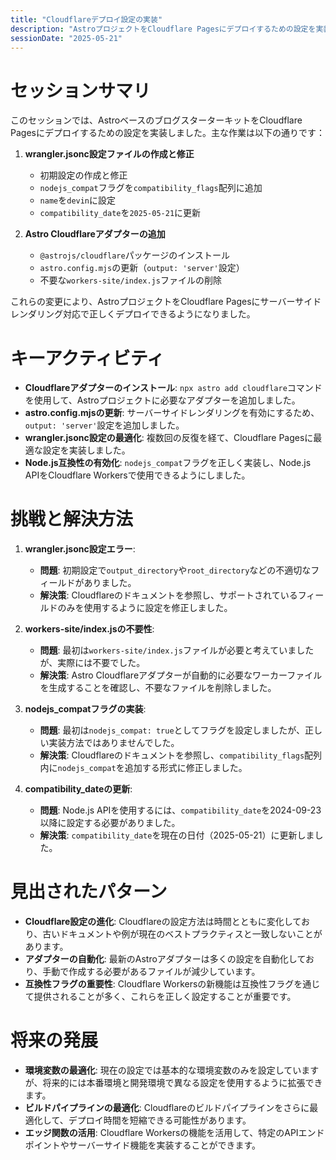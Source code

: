 ```yaml
---
title: "Cloudflareデプロイ設定の実装"
description: "AstroプロジェクトをCloudflare Pagesにデプロイするための設定を実装"
sessionDate: "2025-05-21"
---
```


# セッションサマリ

このセッションでは、AstroベースのブログスターターキットをCloudflare Pagesにデプロイするための設定を実装しました。主な作業は以下の通りです：

1. **wrangler.jsonc設定ファイルの作成と修正**
   - 初期設定の作成と修正
   - `nodejs_compat`フラグを`compatibility_flags`配列に追加
   - `name`を`devin`に設定
   - `compatibility_date`を`2025-05-21`に更新

2. **Astro Cloudflareアダプターの追加**
   - `@astrojs/cloudflare`パッケージのインストール
   - `astro.config.mjs`の更新（`output: 'server'`設定）
   - 不要な`workers-site/index.js`ファイルの削除

これらの変更により、AstroプロジェクトをCloudflare Pagesにサーバーサイドレンダリング対応で正しくデプロイできるようになりました。

# キーアクティビティ

- **Cloudflareアダプターのインストール**: `npx astro add cloudflare`コマンドを使用して、Astroプロジェクトに必要なアダプターを追加しました。
- **astro.config.mjsの更新**: サーバーサイドレンダリングを有効にするため、`output: 'server'`設定を追加しました。
- **wrangler.jsonc設定の最適化**: 複数回の反復を経て、Cloudflare Pagesに最適な設定を実装しました。
- **Node.js互換性の有効化**: `nodejs_compat`フラグを正しく実装し、Node.js APIをCloudflare Workersで使用できるようにしました。

# 挑戦と解決方法

1. **wrangler.jsonc設定エラー**:
   - **問題**: 初期設定で`output_directory`や`root_directory`などの不適切なフィールドがありました。
   - **解決策**: Cloudflareのドキュメントを参照し、サポートされているフィールドのみを使用するように設定を修正しました。

2. **workers-site/index.jsの不要性**:
   - **問題**: 最初は`workers-site/index.js`ファイルが必要と考えていましたが、実際には不要でした。
   - **解決策**: Astro Cloudflareアダプターが自動的に必要なワーカーファイルを生成することを確認し、不要なファイルを削除しました。

3. **nodejs_compatフラグの実装**:
   - **問題**: 最初は`nodejs_compat: true`としてフラグを設定しましたが、正しい実装方法ではありませんでした。
   - **解決策**: Cloudflareのドキュメントを参照し、`compatibility_flags`配列内に`nodejs_compat`を追加する形式に修正しました。

4. **compatibility_dateの更新**:
   - **問題**: Node.js APIを使用するには、`compatibility_date`を2024-09-23以降に設定する必要がありました。
   - **解決策**: `compatibility_date`を現在の日付（2025-05-21）に更新しました。

# 見出されたパターン

- **Cloudflare設定の進化**: Cloudflareの設定方法は時間とともに変化しており、古いドキュメントや例が現在のベストプラクティスと一致しないことがあります。
- **アダプターの自動化**: 最新のAstroアダプターは多くの設定を自動化しており、手動で作成する必要があるファイルが減少しています。
- **互換性フラグの重要性**: Cloudflare Workersの新機能は互換性フラグを通じて提供されることが多く、これらを正しく設定することが重要です。

# 将来の発展

- **環境変数の最適化**: 現在の設定では基本的な環境変数のみを設定していますが、将来的には本番環境と開発環境で異なる設定を使用するように拡張できます。
- **ビルドパイプラインの最適化**: Cloudflareのビルドパイプラインをさらに最適化して、デプロイ時間を短縮できる可能性があります。
- **エッジ関数の活用**: Cloudflare Workersの機能を活用して、特定のAPIエンドポイントやサーバーサイド機能を実装することができます。
